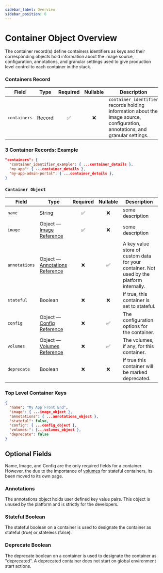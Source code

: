 ```yaml
---
sidebar_label: Overview
sidebar_position: 0
---
```

# Container Object Overview
The container record(s) define containers identifiers as keys and their corresponding objects hold information about the image source, configuration, annotations, and granular settings used to give production level control to each container in the stack.  


### Containers Record
| Field                  | Type                               | Required | Nullable | Description      |
|------------------------|------------------------------------|:--------:|:--------:|------------------|
| `containers`           | Record                             | ✅        | ❌        | `container_identifier` records holding information about the image source, configuration, annotations, and granular settings. |

### 3 Container Records: Example
```json
"containers": {
  "container_identifier_example": { ...container_details },
  "my-app": { ...container_details },
  "my-app-admin-portal": { ...container_details },
}
```

### `Container Object`

| Field         | Type                                 | Required | Nullable | Description      |
|---------------|--------------------------------------|:--------:|:--------:|------------------|
| `name`        | String                               | ✅        | ❌        | some description |
| `image`       | Object — [Image Reference]("")       | ✅        | ❌        | some description |
| `annotations` | Object — [Annotations Reference]("") | ❌        | ✅        | A key value store of custom data for your container. Not used by the platform internally. |
| `stateful`    | Boolean                              | ❌        | ❌        | If true, this container is set to stateful. |
| `config`      | Object — [Config Reference]("")      | ❌        | ✅        | The configuration options for the container. |
| `volumes`     | Object — [Volumes Reference]("")     | ❌        | ✅        | The volumes, if any, for this container. |
| `deprecate`   | Boolean                              | ❌        | ❌        | If true this container will be marked deprecated. |

### Top Level Container Keys
```json
{
  "name": "My App Front End",
  "image": { ...image_object },
  "annotations": { ...annotations_object },
  "stateful": false,
  "config": { ...config_object },
  "volumes:": {...volumes_object },
  "deprecate": false
}
```

## Optional Fields
Name, Image, and Config are the only required fields for a container.  However, the due to the importance of [volumes]("") for stateful containers, its been moved to its own page.  


### Annotations
The annotations object holds user defined key value pairs.  This object is unused by the platform and is strictly for the developers.


### Stateful Boolean
The stateful boolean on a container is used to designate the container as stateful (true) or stateless (false).


### Deprecate Boolean
The deprecate boolean on a container is used to designate the container as "deprecated".  A deprecated container does not start on global environment start actions.